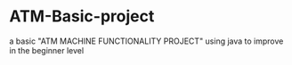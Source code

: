 # ATM-Basic-project
a basic "ATM MACHINE FUNCTIONALITY PROJECT" using java to improve in the beginner level
